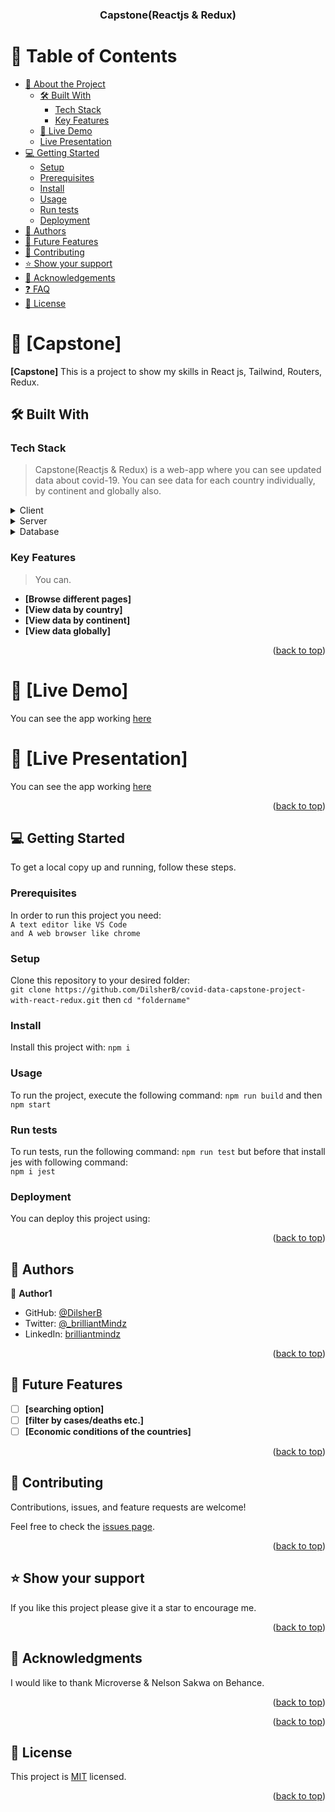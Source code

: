 <a name="readme-top"></a>

<!--
HOW TO USE:
This is an example of how you may give instructions on setting up your project locally.

Modify this file to match your project and remove sections that don't apply.

REQUIRED SECTIONS:
- Table of Contents
- About the Project
  - Built With
  - Live Demo
- Getting Started
- Authors
- Future Features
- Contributing
- Show your support
- Acknowledgements
- License

After you're finished please remove all the comments and instructions!
-->

<div align="center">

  <h3><b>Capstone(Reactjs & Redux)</b></h3>

</div>

<!-- TABLE OF CONTENTS -->

# 📗 Table of Contents

- [📖 About the Project](#about-project)
  - [🛠 Built With](#built-with)
    - [Tech Stack](#tech-stack)
    - [Key Features](#key-features)
  - [🚀 Live Demo](#live-demo)
  - [Live Presentation](#presentation)
- [💻 Getting Started](#getting-started)
  - [Setup](#setup)
  - [Prerequisites](#prerequisites)
  - [Install](#install)
  - [Usage](#usage)
  - [Run tests](#run-tests)
  - [Deployment](#triangular_flag_on_post-deployment)
- [👥 Authors](#authors)
- [🔭 Future Features](#future-features)
- [🤝 Contributing](#contributing)
- [⭐️ Show your support](#support)
- [🙏 Acknowledgements](#acknowledgements)
- [❓ FAQ](#faq)
- [📝 License](#license)

<!-- PROJECT DESCRIPTION -->

# 📖 [Capstone] <a name="about-project"></a>

**[Capstone]** This is a project to show my skills in React js, Tailwind, Routers, Redux.

## 🛠 Built With <a name="built-with"></a>

### Tech Stack <a name="tech-stack"></a>

> Capstone(Reactjs & Redux) is a web-app where you can see updated data about covid-19. You can see data for each country individually, by continent and globally also.

<details>
  <summary>Client</summary>
  <ul>
    <li><a href="https://reactjs.org/">React.js</a></li>
  </ul>
</details>

<details>
  <summary>Server</summary>
  <ul>
    <li><a href="https://expressjs.com/">Express.js</a></li>
  </ul>
</details>

<details>
<summary>Database</summary>
  <ul>
    <li><a href="https://www.postgresql.org/">PostgreSQL</a></li>
  </ul>
</details>

<!-- Features -->

### Key Features <a name="key-features"></a>

> You can.

- **[Browse different pages]**
- **[View data by country]**
- **[View data by continent]**
- **[View data globally]**

<p align="right">(<a href="#readme-top">back to top</a>)</p>

# 🚀 [Live Demo] <a name="live-demo"></a>

You can see the app working [here](https://capstone-h4wy.onrender.com/)

# 🚀 [Live Presentation] <a name="presentation"></a>

You can see the app working [here](https://capstone-h4wy.onrender.com/)

<p align="right">(<a href="#readme-top">back to top</a>)</p>

<!-- GETTING STARTED -->

## 💻 Getting Started <a name="getting-started"></a>

To get a local copy up and running, follow these steps.

### Prerequisites

In order to run this project you need:</br>
`A text editor like VS Code` </br>
`and A web browser like chrome`

### Setup

Clone this repository to your desired folder: </br>
`git clone https://github.com/DilsherB/covid-data-capstone-project-with-react-redux.git`
then `cd "foldername"`</br>

### Install

Install this project with:
`npm i`

### Usage

To run the project, execute the following command:
`npm run build` and then </br>
`npm start`

### Run tests

To run tests, run the following command:
`npm run test` but before that install jes with following command:</br>
`npm i jest`

### Deployment

You can deploy this project using:

<p align="right">(<a href="#readme-top">back to top</a>)</p>

<!-- AUTHORS -->

## 👥 Authors <a name="authors"></a>

👤 **Author1**

- GitHub: [@DilsherB](https://github.com/DilsherB)
- Twitter: [@\_brilliantMindz](https://twitter.com/_brilliantMindz)
- LinkedIn: [brilliantmindz](https://www.linkedin.com/in/dilsher-balouch/)

<p align="right">(<a href="#readme-top">back to top</a>)</p>

<!-- FUTURE FEATURES -->

## 🔭 Future Features <a name="future-features"></a>

- [ ] **[searching option]**
- [ ] **[filter by cases/deaths etc.]**
- [ ] **[Economic conditions of the countries]**

<p align="right">(<a href="#readme-top">back to top</a>)</p>

<!-- CONTRIBUTING -->

## 🤝 Contributing <a name="contributing"></a>

Contributions, issues, and feature requests are welcome!

Feel free to check the [issues page](https://github.com/DilsherB/covid-data-capstone-project-with-react-redux/issues).

<p align="right">(<a href="#readme-top">back to top</a>)</p>

<!-- SUPPORT -->

## ⭐️ Show your support <a name="support"></a>

If you like this project please give it a star to encourage me.

<p align="right">(<a href="#readme-top">back to top</a>)</p>

<!-- ACKNOWLEDGEMENTS -->

## 🙏 Acknowledgments <a name="acknowledgements"></a>

I would like to thank Microverse & Nelson Sakwa on Behance.

<p align="right">(<a href="#readme-top">back to top</a>)</p>

<!-- FAQ (optional) -->

<p align="right">(<a href="#readme-top">back to top</a>)</p>

<!-- LICENSE -->

## 📝 License <a name="license"></a>

This project is [MIT](./LICENSE) licensed.

<p align="right">(<a href="#readme-top">back to top</a>)</p>
